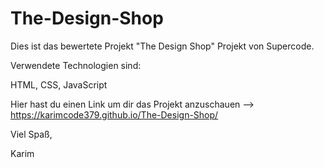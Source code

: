 # The-Design-Shop

Dies ist das bewertete Projekt "The Design Shop" Projekt von Supercode.

Verwendete Technologien sind:

HTML, CSS, JavaScript

Hier hast du einen Link um dir das Projekt anzuschauen --> https://karimcode379.github.io/The-Design-Shop/

Viel Spaß,

Karim
